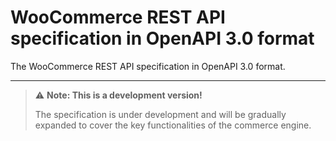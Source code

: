 # WooCommerce REST API specification in OpenAPI 3.0 format
The WooCommerce REST API specification in OpenAPI 3.0 format.

---

> ⚠️ **Note: This is a development version!**
> 
> The specification is under development and will be gradually expanded to cover the key functionalities of the commerce engine.
